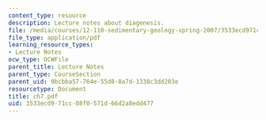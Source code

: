 ```yaml
---
content_type: resource
description: Lecture notes about diagenesis.
file: /media/courses/12-110-sedimentary-geology-spring-2007/3533ecd971cc08f0571d66d2a8edd477_ch7.pdf
file_type: application/pdf
learning_resource_types:
- Lecture Notes
ocw_type: OCWFile
parent_title: Lecture Notes
parent_type: CourseSection
parent_uid: 9bcbba57-764e-55d8-8a7d-1338c3dd203e
resourcetype: Document
title: ch7.pdf
uid: 3533ecd9-71cc-08f0-571d-66d2a8edd477
---
```

